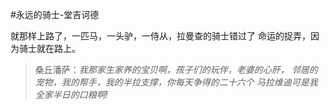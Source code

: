 #永远的骑士-堂吉诃德

就那样上路了，一匹马，一头驴，一侍从，拉曼查的骑士错过了
命运的捉弄，因为骑士就在路上。





>桑丘潘萨：*我那家生家养的宝贝啊，孩子们的玩伴，老婆的心肝，
>邻居的宠物，我的帮手，我的半拉支撑，你每天争得的二十六个
>马拉维迪可是我全家半日的口粮啊!*
